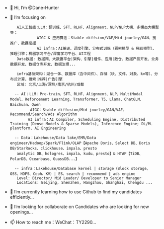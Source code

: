 - 👋 Hi, I’m @Dane-Hunter
- 👀 I’m focusing on 


         AI人工智能:LLM：预训练、SFT、RLHF、Alignment、NLP/NLP大模、多模态大模型等；
                  AIGC & 应用算法：Stable diffsion/VAE/Mid jourley/GAN、搜推广、数据挖掘
                  AI infra：AI编译、调度引擎、分布式训练（稠密模型 & 稀疏模型）、推理引擎；机器学习平台/深度学习平台、AI工程
         Data数据: 数据湖、大数据平台|架构、引擎|组件、应用|数仓、数据产品开发、业务数据开发、数据仓库开发、数据治理...
  
         infra基础架构：湖仓一体、数据库（含中间件）、存储（块、文件、对象、kv等）、分布式计算、搜索|推荐|广告引擎
         区域: 北京/上海/深圳/南京/杭州/成都
 
        -- AI：LLM：Pre-train、SFT、RLHF、Alignment、NLP、MultiModal Model、Reforcement Learning、Transformer、T5、Llama、ChatGLM、Baichuan、Qwen
               AIGC：Stable diffusion/Mid jourley/GAN/VAE、Recommend/Search/Ads Algorithm
              AI infra：AI Compiler, Scheduling Engine, Distributed Training (Dense Models & Sparse Models), Inference Engine; DL/ML plantform, AI Engineering

        -- Data：Lakehouse/Data lake/EMR/Data engineer/Hadoop/Spark/Flink/OLAP【Apache Doris、Select DB、Doris DB/StarRocks、clickhouse、impala、presto
         analytic DB、hologres、impala、kudu、presto】& HTAP【TiDB、PolarDB、Oceanbase、GuassDB...】

        -- infra：Lakehouse/Database kernel | storage（Block storage、OSS、HDFS、Ceph、KV）| ES、search | recommend | ads engine
         Level: Director/ Mid Leader/ Developer to Senior Manager
         Locations: Beijing, Shenzhen, Hangzhou, Shanghai, Chengdu ...
- 🌱 I’m currently learning how to use Github to find my candidates efficiently...
- 💞️ I’m looking for collaborate on Candidates who are looking for new openings...
- 📫 How to reach me：WeChat：TY2290...

<!---
Dane-Hunter/Dane-Hunter is a ✨ special ✨ repository because its `README.md` (this file) appears on your GitHub profile.
You can click the Preview link to take a look at your changes.
--->
